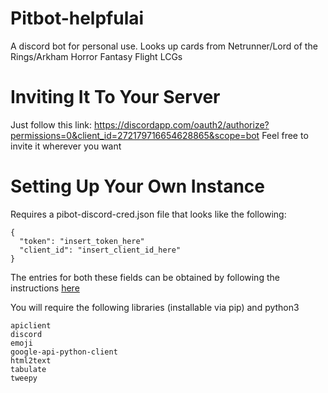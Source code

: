 # Pitbot-helpfulai

A discord bot for personal use. Looks up cards from Netrunner/Lord of the Rings/Arkham Horror Fantasy Flight LCGs

# Inviting It To Your Server

Just follow this link:
https://discordapp.com/oauth2/authorize?permissions=0&client_id=272179716654628865&scope=bot
Feel free to invite it wherever you want

# Setting Up Your Own Instance

Requires a pibot-discord-cred.json file that looks like the following:
```
{
  "token": "insert_token_here"
  "client_id": "insert_client_id_here"
}
```
The entries for both these fields can be obtained by following the instructions [here](https://github.com/reactiflux/discord-irc/wiki/Creating-a-discord-bot-&-getting-a-token)

You will require the following libraries (installable via pip) and python3
```
apiclient
discord
emoji
google-api-python-client
html2text
tabulate
tweepy
```
